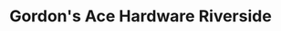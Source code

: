 ---
title: "Gordon's Ace Hardware Riverside"
url: /chicago/gordons-ace-hardware-riverside/
shop: Baumarkt
---